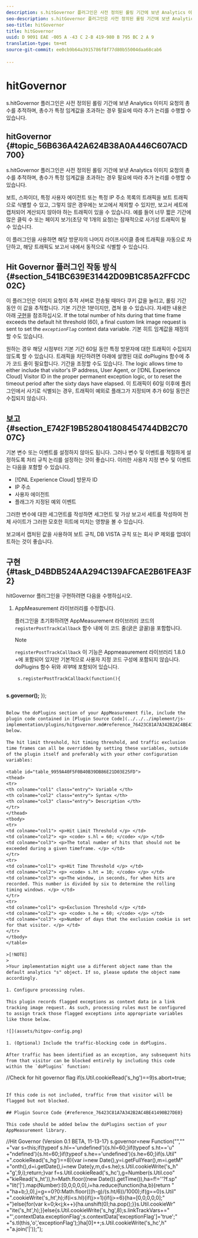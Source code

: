 ```yaml
---
description: s.hitGovernor 플러그인은 사전 정의된 롤링 기간에 보낸 Analytics 이미지 요청의 총수를 추적하며, 총수가 특정 임계값을 초과하는 경우 필요에 따라 추가 논리를 수행할 수 있습니다.
seo-description: s.hitGovernor 플러그인은 사전 정의된 롤링 기간에 보낸 Analytics 이미지 요청의 총수를 추적하며, 총수가 특정 임계값을 초과하는 경우 필요에 따라 추가 논리를 수행할 수 있습니다.
seo-title: hitGovernor
title: hitGovernor
uuid: D 9091 EAE -005 A -43 C 2-B 419-980 B 795 BC 2 A 9
translation-type: tm+mt
source-git-commit: ee0cb9b64a3915786f8f77d80b55004daa68cab6

---
```



# hitGovernor

s.hitGovernor 플러그인은 사전 정의된 롤링 기간에 보낸 Analytics 이미지 요청의 총수를 추적하며, 총수가 특정 임계값을 초과하는 경우 필요에 따라 추가 논리를 수행할 수 있습니다.

## hitGovernor {#topic_56B636A42A624B38A0A446C607ACD700}

s.hitGovernor 플러그인은 사전 정의된 롤링 기간에 보낸 Analytics 이미지 요청의 총수를 추적하며, 총수가 특정 임계값을 초과하는 경우 필요에 따라 추가 논리를 수행할 수 있습니다.

보트, 스파이더, 특정 사용자 에이전트 또는 특정 IP 주소 목록의 트래픽을 보트 트래픽으로 식별할 수 있고, 그렇지 않은 경우에는 보고에서 제외할 수 있지만, 보고서 세트에 캡처되어 계산되지 않아야 하는 트래픽이 있을 수 있습니다. 예를 들어 너무 짧은 기간에 많은 클릭 수 또는 페이지 보기(초당 약 1개의 요청)는 잠재적으로 사기성 트래픽이 될 수 있습니다.

이 플러그인을 사용하면 해당 방문자의 나머지 라이프사이클 중에 트래픽을 자동으로 차단하고, 해당 트래픽도 보고서 내에서 동적으로 식별할 수 있습니다.

## Hit Governor 플러그인 작동 방식 {#section_541BC639E31442D09B1C85A2FFCDC02C}

이 플러그인은 이미지 요청이 추적 서버로 전송될 때마다 쿠키 값을 늘리고, 롤링 기간 동안 이 값을 추적합니다. 기본 기간은 1분이지만, 겹쳐 쓸 수 있습니다. 자세한 내용은 아래 [구현](../../../implement/js-implementation/plugins/hitgovernor.md#task_D4BDB524AA294C139AFCAE2B61FEA3F2)을 참조하십시오. If the total number of hits during that time frame exceeds the default hit threshold (60), a final custom link image request is sent to set the *`exceptionFlag`* context data variable. 기본 히트 임계값을 재정의할 수도 있습니다.

원하는 경우 해당 시점부터 기본 기간 60일 동안 특정 방문자에 대한 트래픽이 수집되지 않도록 할 수 있습니다. 트래픽을 차단하려면 아래에 설명된 대로 doPlugins 함수에 추가 코드 줄이 필요합니다. 기간을 조정할 수도 있습니다. The logic allows time to either include that visitor's IP address, User Agent, or [!DNL Experience Cloud] Visitor ID in the proper permanent exception logic, or to reset the timeout period after the sixty days have elapsed. 이 트래픽이 60일 이후에 플러그인에서 사기로 식별되는 경우, 트래픽이 예외로 플래그가 지정되며 추가 60일 동안은 수집되지 않습니다.

## 보고 {#section_E742F19B528041808454744DB2C7007C}

기본 변수 또는 이벤트를 설정하지 않아도 됩니다. 그러나 변수 및 이벤트를 적절하게 설정하도록 처리 규칙 논리를 설정하는 것이 좋습니다. 이러한 사용자 지정 변수 및 이벤트는 다음을 포함할 수 있습니다.

* [!DNL Experience Cloud] 방문자 ID
* IP 주소
* 사용자 에이전트
* 플래그가 지정된 예외 이벤트

그러한 변수에 대한 세그먼트를 작성하면 세그먼트 및 가상 보고서 세트를 작성하여 전체 사이트가 그러한 모호한 히트에 미치는 영향을 볼 수 있습니다.

보고에서 캡처된 값을 사용하여 보트 규칙, DB VISTA 규칙 또는 회사 IP 제외를 업데이트하는 것이 좋습니다.

## 구현 {#task_D4BDB524AA294C139AFCAE2B61FEA3F2}

hitGovernor 플러그인을 구현하려면 다음을 수행하십시오.

1. AppMeasurement 라이브러리를 수정합니다.

   플러그인을 초기화하려면 AppMeasurement 라이브러리 코드의 `registerPostTrackCallback` 함수 내에 이 코드 줄(굵은 글꼴)을 포함합니다.

   >[!NOTE]
   >
   >`registerPostTrackCallback` 이 기능은 Appmeasurement 라이브러리 1.8.0 +에 포함되어 있지만 기본적으로 사용자 지정 코드 구성에 포함되지 않습니다. doPlugins 함수 뒤와 *외부*&#x200B;에 포함되어 있습니다.

   ```
    s.registerPostTrackCallback(function(){ 
       
<b> s.governor();</b> 
   });
   ```

   Below the doPlugins section of your AppMeasurement file, include the plugin code contained in [Plugin Source Code](../../../implement/js-implementation/plugins/hitgovernor.md#reference_76423C81A7A342B2AC4BE41490B27DE0), below.

   The hit limit threshold, hit timing threshold, and traffic exclusion time frames can all be overridden by setting these variables, outside of the plugin itself and preferably with your other configuration variables:

<table id="table_9959A40F5F0B40B39DB86E21D03E25FD"> 
 <thead> 
  <tr> 
   <th colname="col1" class="entry"> Variable </th> 
   <th colname="col2" class="entry"> Syntax </th> 
   <th colname="col3" class="entry"> Description </th> 
  </tr> 
 </thead>
 <tbody> 
  <tr> 
   <td colname="col1"> <p>Hit Limit Threshold </p> </td> 
   <td colname="col2"> <p> <code> s.hl = 60; </code> </p> </td> 
   <td colname="col3"> <p>The total number of hits that should not be exceeded during a given timeframe. </p> </td> 
  </tr> 
  <tr> 
   <td colname="col1"> <p>Hit Time Threshold </p> </td> 
   <td colname="col2"> <p> <code> s.ht = 10; </code> </p> </td> 
   <td colname="col3"> <p>The window, in seconds, for when hits are recorded. This number is divided by six to determine the rolling timing windows. </p> </td> 
  </tr> 
  <tr> 
   <td colname="col1"> <p>Exclusion Threshold </p> </td> 
   <td colname="col2"> <p> <code> s.he = 60; </code> </p> </td> 
   <td colname="col3"> <p>Number of days that the exclusion cookie is set for that visitor. </p> </td> 
  </tr> 
 </tbody> 
</table>

   >[!NOTE]
   >
   >Your implementation might use a different object name than the default analytics "s" object. If so, please update the object name accordingly.

1. Configure processing rules.

   This plugin records flagged exceptions as context data in a link tracking image request. As such, processing rules must be configured to assign track those flagged exceptions into appropriate variables like those below.

   ![](assets/hitgov-config.png)

1. (Optional) Include the traffic-blocking code in doPlugins.

   After traffic has been identified as an exception, any subsequent hits from that visitor can be blocked entirely by including this code within the `doPlugins` function:

   ```
   //Check for hit governor flag 
         if(s.Util.cookieRead('s_hg')==9)s.abort=true;
   ```

   If this code is not included, traffic from that visitor will be flagged but not blocked. 

## Plugin Source Code {#reference_76423C81A7A342B2AC4BE41490B27DE0}

This code should be added below the doPlugins section of your AppMeasurement library.

```
//Hit Governor (Version 0.1 BETA, 11-13-17) 
s.governor=new Function("","" 
+"var s=this;if(typeof s.hl=='undefined'){s.hl=60;}if(typeof s.ht=='u" 
+"ndefined'){s.ht=60;}if(typeof s.he=='undefined'){s.he=60;}if(s.Util" 
+".cookieRead('s_hg')==8){var i=new Date(),y=i.getFullYear(),m=i.getM" 
+"onth(),d=i.getDate(),i=new Date(y,m,d+s.he);s.Util.cookieWrite('s_h" 
+"g',9,i);return;}var f=s.Util.cookieRead('s_hc'),g=Number(s.Util.coo" 
+"kieRead('s_ht')),h=Math.floor((new Date()).getTime()),ha=f!=''?f.sp" 
+"lit('|').map(Number):[0,0,0,0,0],i=ha.reduce(function(ha,b){return " 
+"ha+b;},0),j=g==0?0:Math.floor(((h-g)/(s.ht/6))/1000);if(g==0)s.Util" 
+".cookieWrite('s_ht',h);if(i<s.hl){if(j>=1){if(j>=6){ha=[0,0,0,0,0];" 
+"}else{for(var k=0;k<j;k++){ha.unshift(0);ha.pop();}}s.Util.cookieWr" 
+"ite('s_ht',h);}}else{s.Util.cookieWrite('s_hg',8);s.linkTrackVars+=" 
+"',contextData.exceptionFlag';s.contextData['exceptionFlag']='true';" 
+"s.tl(this,'o','exceptionFlag');}ha[0]++;s.Util.cookieWrite('s_hc',h" 
+"a.join('|'));"); 

```

